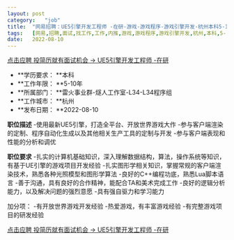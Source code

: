 ```yaml
---
layout:	post
category:	"job"
title:	"网易招聘：UE5引擎开发工程师 -在研-游戏-游戏程序-游戏引擎开发-杭州本科5-10年"
tags:	[网易,招聘,面试,找工作,工作,内推,游戏,游戏程序,游戏引擎开发,杭州,本科,5-10年]
date:	2022-08-10
---
```


[点击应聘 投简历就有面试机会 -> UE5引擎开发工程师 -在研](http://mobile.bole.netease.com/bole/boleDetail?id=41872&employeeId=346f03c3cda5f04c&key=all)



- **学历要求： **本科
- **工作年限： **5-10年
- **所属部门： **雷火事业群-燧人工作室-L34-L34程序组
- **工作城市： **杭州
- **发布日期： **2022-08-10



**职位描述**
-使用最新UE5引擎，打造全平台、开放世界游戏大作
-参与客户端渲染的定制、程序自动化生成以及其他相关生产工具的定制与开发
-参与客户端表现和性能的分析和调优



**职位要求**
-扎实的计算机基础知识，深入理解数据结构，算法，操作系统等知识，有基于UE引擎的游戏项目开发经验
-扎实图形学相关知识，掌握常规的客户端渲染技术，熟悉各种光照模型和图形学算法
-良好的C++编程功底，熟悉Lua脚本语言
-善于沟通，具有良好的合作精神，能配合TA和美术完成工作
-良好的逻辑分析能力，以及解决问题的强烈意愿
-具有强自驱力和学习能力

加分项：
-有开放世界游戏开发经验
-热爱游戏，有丰富游戏经验
-有完整游戏项目的研发经验



[点击应聘 投简历就有面试机会 -> UE5引擎开发工程师 -在研](http://mobile.bole.netease.com/bole/boleDetail?id=41872&employeeId=346f03c3cda5f04c&key=all)